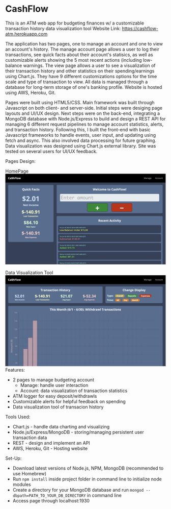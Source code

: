 # CashFlow

This is an ATM web app for budgeting finances w/ a customizable transaction history data visualization tool
Website Link: https://cashflow-atm.herokuapp.com

The application has two pages, one to manage an account and one to view an account's history. The manage account page allows a user to log their transactions, see quick facts about their account's statisics, as well as customizable alerts showing the 5 most recent actions (including low-balance warnings. The view page allows a user to see a visualization of their transaction history and other statistics on their spending/earnings using Chart.js. They have 9 different customizations options for the time scale and type of transaction to view. All data is managed through a database for long-term storage of one's banking profile. Website is hosted using AWS, Heroku, Git.

Pages were built using HTML5/CSS. Main framework was built through Javascript on both client- and server-side. Initial steps were desiging page layouts and UI/UX design. Next steps were on the back-end, integrating a MongoDB database with Node.js/Express to build and design a REST API for managing 6 different request pipelines to manage account statistics, alerts, and transaction history. Following this, I built the front-end with basic Javascript frameworks to handle events, user input, and updating using fetch and async. This also involved data processing for future graphing. Data visualization was designed using Chart.js external library. Site was tested on several users for UI/UX feedback.

Pages Design:

  HomePage
  ![Screenshot](Homepage.jpg)
  
  Data Visualization Tool
  ![Screenshot](Graph.jpg)
Features:
- 2 pages to manage budgeting account
  - Manage: handle user interaction
  - Account: data visualization of transaction statistics
- ATM logger for easy deposit/withdrawls
- Customizable alerts for helpful feedback on spending
- Data visualization tool of transacion history

Tools Used:
- Chart.js - handle data charting and visualizing
- Node.js/Express/MongoDB - storing/managing persistent user transaction data
- REST - design and implement an API
- AWS, Heroku, Git - Hosting website

Set-Up:
- Download latest versions of Node.js, NPM, MongoDB (recommended to use Homebrew)
- Run `npm install` inside project folder in command line to initialize node modules
- Create a directory for your MongoDB database and run `mongod --dbpath=PATH_TO_YOUR_DB_DIRECTORY` in command line 
- Access page through localhost:1930

